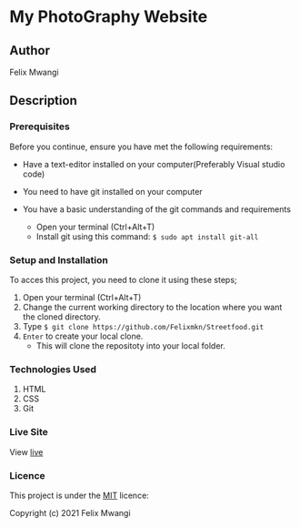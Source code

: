 # My PhotoGraphy Website
## Author
Felix Mwangi 

## Description


### Prerequisites

Before you continue, ensure you have met the following requirements:

* Have a text-editor installed on your computer(Preferably Visual studio code)
* You need to have git installed on your computer
* You have a basic understanding of the git commands and requirements
    
   -  Open your terminal (Ctrl+Alt+T)
   -  Install git using this command:
        `$ sudo apt install git-all`

### Setup and Installation
To acces this project, you need to clone it using these steps;
1. Open your terminal (Ctrl+Alt+T)
2. Change the current working directory to the location where you want the cloned directory.
3. Type `$ git clone https://github.com/Felixmkn/Streetfood.git`
4. `Enter` to create your local clone.
    * This will clone the repositoty into your local folder.

### Technologies Used
1. HTML
2. CSS
3. Git

### Live Site
View [live](https://felixmkn.github.io/Streetfood/)

### Licence
This project is under the  [MIT](LICENSE) licence:<br>

Copyright (c) 2021 Felix Mwangi 